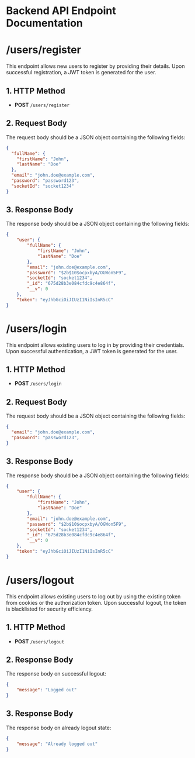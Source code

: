 # Backend API Endpoint Documentation 
# /users/register


This endpoint allows new users to register by providing their details. Upon successful registration, a JWT token is generated for the user.

## 1. HTTP Method
- **POST** `/users/register`

## 2. Request Body
The request body should be a JSON object containing the following fields:

```json
{                                   
  "fullName": {                     
    "firstName": "John",            
    "lastName": "Doe"               
  },
  "email": "john.doe@example.com",  
  "password": "password123",        
  "socketId": "socket1234"          
}
```

## 3. Response Body
The response body should be a JSON object containing the following fields:

```json
{                                               
    "user": {                                   
        "fullName": {                           
            "firstName": "John",                
            "lastName": "Doe"                   
        },
        "email": "john.doe@example.com",        
        "password": "$2b$10$ocpxbyA/OGWon5F9",  
        "socketId": "socket1234",               
        "_id": "675d28b3e084cfdc9c4e864f",      
        "__v": 0
    },
    "token": "eyJhbGciOiJIUzI1NiIsInR5cC"       
}
```
# /users/login
This endpoint allows existing users to log in by providing their credentials. Upon successful authentication, a JWT token is generated for the user.

## 1. HTTP Method
- **POST** `/users/login`


## 2. Request Body
The request body should be a JSON object containing the following fields:

```json
{                                   
  "email": "john.doe@example.com",  
  "password": "password123",        
}
```

## 3. Response Body
The response body should be a JSON object containing the following fields:

```json
{                                               
    "user": {                                   
        "fullName": {                           
            "firstName": "John",                
            "lastName": "Doe"                   
        },
        "email": "john.doe@example.com",        
        "password": "$2b$10$ocpxbyA/OGWon5F9",  
        "socketId": "socket1234",               
        "_id": "675d28b3e084cfdc9c4e864f",      
        "__v": 0
    },
    "token": "eyJhbGciOiJIUzI1NiIsInR5cC"       
}
```

# /users/logout
This endpoint allows existing users to log out by using the existing token from cookies or the authorization token. Upon successful logout, the token is blacklisted for security efficiency.
## 1. HTTP Method
- **POST** `/users/logout`


## 2. Response Body
The response body on successful logout:

```json
{
    "message": "Logged out"
}
```

## 3. Response Body
The response body on already logout state:

```json
{
    "message": "Already logged out"
}
```
